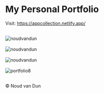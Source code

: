 <h1>My Personal Portfolio</h1>

Visit: https://appcollection.netlify.app/<br><br>

![noudvandun](https://user-images.githubusercontent.com/38325801/160831613-fbfe9c0f-abf4-473d-84af-680b00c62784.png)<br><br>
![noudvandun](https://user-images.githubusercontent.com/38325801/160831634-730f8b4a-6e38-450c-a1f8-60a34cabe7f8.png)<br><br>
![noudvandun](https://user-images.githubusercontent.com/38325801/160831657-0b407a29-d6c4-4dcc-bc58-ac9193f53a6d.png)<br><br>
![portfolio8](https://user-images.githubusercontent.com/38325801/174320929-cf642505-9f9a-4fc3-bc82-c968be3a4822.png)<br><br>

<p>&copy Noud van Dun</P>